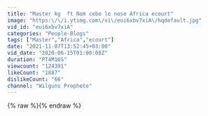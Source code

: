 ```yaml
---
title: "Master kg  ft Nom cebo lo nose Africa ecourt"
image: "https:\/\/i.ytimg.com\/vi\/eui6xbv7xiA\/hqdefault.jpg"
vid_id: "eui6xbv7xiA"
categories: "People-Blogs"
tags: ["Master","Africa","ecourt"]
date: "2021-11-07T13:52:45+03:00"
vid_date: "2020-06-15T01:00:08Z"
duration: "PT4M16S"
viewcount: "124391"
likeCount: "1887"
dislikeCount: "66"
channel: "Wilguns Prophete"
---
```

{% raw %}{% endraw %}
